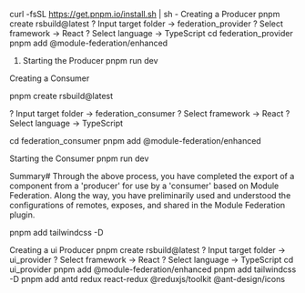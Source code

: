 
curl -fsSL https://get.pnpm.io/install.sh | sh -
Creating a Producer
pnpm create rsbuild@latest
? Input target folder -> federation_provider
? Select framework -> React
? Select language -> TypeScript
cd federation_provider
pnpm add @module-federation/enhanced
1. Starting the Producer
pnpm run dev

Creating a Consumer

pnpm create rsbuild@latest

? Input target folder -> federation_consumer
? Select framework -> React
? Select language -> TypeScript

cd federation_consumer
pnpm add @module-federation/enhanced

Starting the Consumer
pnpm run dev

Summary#
Through the above process, you have completed the export of a component from a 'producer' for use by a 'consumer' based on Module Federation. Along the way, you have preliminarily used and understood the configurations of remotes, exposes, and shared in the Module Federation plugin.


pnpm add tailwindcss -D


Creating a ui Producer
pnpm create rsbuild@latest
? Input target folder -> ui_provider
? Select framework -> React
? Select language -> TypeScript
cd ui_provider
pnpm add @module-federation/enhanced
pnpm add tailwindcss -D
pnpm add antd redux react-redux @reduxjs/toolkit @ant-design/icons 
